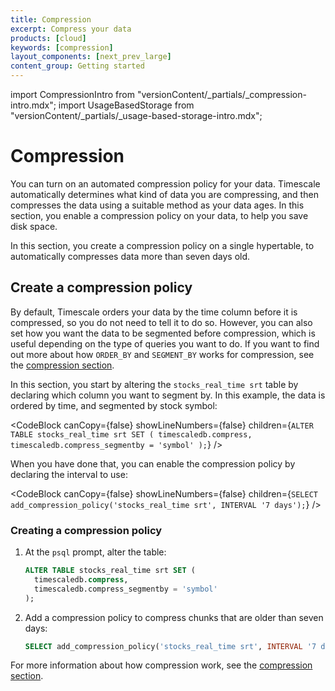```yaml
---
title: Compression
excerpt: Compress your data
products: [cloud]
keywords: [compression]
layout_components: [next_prev_large]
content_group: Getting started
---
```


import CompressionIntro from "versionContent/_partials/_compression-intro.mdx";
import UsageBasedStorage from "versionContent/_partials/_usage-based-storage-intro.mdx";

# Compression

<CompressionIntro />

You can turn on an automated compression policy for your data. Timescale
automatically determines what kind of data you are compressing, and then
compresses the data using a suitable method as your data ages. In this section,
you enable a compression policy on your data, to help you save disk space.

<UsageBasedStorage />

In this section, you create a compression policy on a single hypertable, to
automatically compresses data more than seven days old.

## Create a compression policy

By default, Timescale orders your data by the time column before it is
compressed, so you do not need to tell it to do so. However, you can also set
how you want the data to be segmented before compression, which is useful
depending on the type of queries you want to do. If you want to find out more
about how `ORDER_BY` and `SEGMENT_BY` works for compression, see the [compression section][compression-design].

In this section, you start by altering the `stocks_real_time srt` table by declaring which column you want to segment by. In this example, the data is ordered by time, and segmented by stock symbol:

<CodeBlock canCopy={false} showLineNumbers={false} children={`
ALTER TABLE stocks_real_time srt SET (
  timescaledb.compress,
  timescaledb.compress_segmentby = 'symbol'
);
`} />

When you have done that, you can enable the compression policy by declaring the
interval to use:

<CodeBlock canCopy={false} showLineNumbers={false} children={`
SELECT add_compression_policy('stocks_real_time srt', INTERVAL '7 days');
`} />

<Procedure>

### Creating a compression policy

1.  At the `psql` prompt, alter the table:

    ```sql
    ALTER TABLE stocks_real_time srt SET (
      timescaledb.compress,
      timescaledb.compress_segmentby = 'symbol'
    );
    ```

1.  Add a compression policy to compress chunks that are older than seven days:

    ```sql
    SELECT add_compression_policy('stocks_real_time srt', INTERVAL '7 days');
    ```

</Procedure>

For more information about how compression work, see the
[compression section][compression].

[compression]: /use-timescale/:currentVersion:/compression/
[compression-design]: /use-timescale/:currentVersion:/compression/about-compression

<!-- Update the compression-design link to go to the compression-design page, when PR#2664 merges --LKB 20230906 -->
